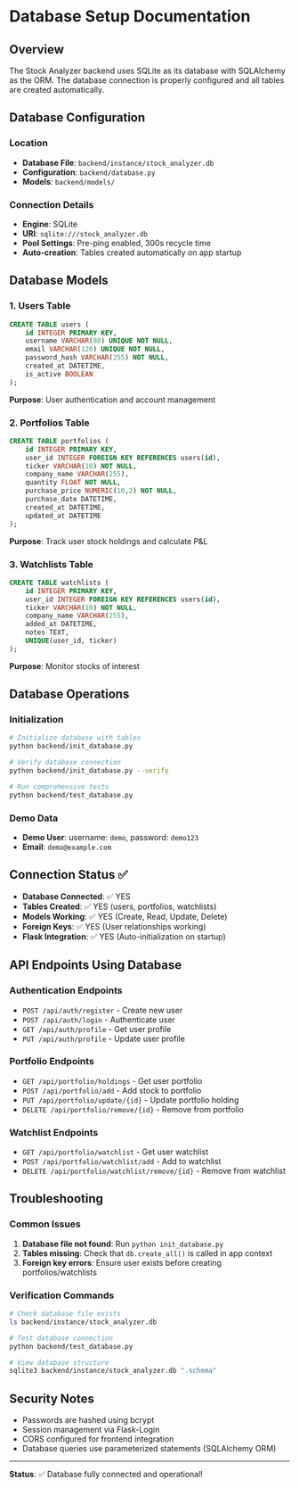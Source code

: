 # Database Setup Documentation

## Overview
The Stock Analyzer backend uses SQLite as its database with SQLAlchemy as the ORM. The database connection is properly configured and all tables are created automatically.

## Database Configuration

### Location
- **Database File**: `backend/instance/stock_analyzer.db`
- **Configuration**: `backend/database.py`
- **Models**: `backend/models/`

### Connection Details
- **Engine**: SQLite
- **URI**: `sqlite:///stock_analyzer.db`
- **Pool Settings**: Pre-ping enabled, 300s recycle time
- **Auto-creation**: Tables created automatically on app startup

## Database Models

### 1. Users Table
```sql
CREATE TABLE users (
    id INTEGER PRIMARY KEY,
    username VARCHAR(80) UNIQUE NOT NULL,
    email VARCHAR(120) UNIQUE NOT NULL,
    password_hash VARCHAR(255) NOT NULL,
    created_at DATETIME,
    is_active BOOLEAN
);
```
**Purpose**: User authentication and account management

### 2. Portfolios Table
```sql
CREATE TABLE portfolios (
    id INTEGER PRIMARY KEY,
    user_id INTEGER FOREIGN KEY REFERENCES users(id),
    ticker VARCHAR(10) NOT NULL,
    company_name VARCHAR(255),
    quantity FLOAT NOT NULL,
    purchase_price NUMERIC(10,2) NOT NULL,
    purchase_date DATETIME,
    created_at DATETIME,
    updated_at DATETIME
);
```
**Purpose**: Track user stock holdings and calculate P&L

### 3. Watchlists Table
```sql
CREATE TABLE watchlists (
    id INTEGER PRIMARY KEY,
    user_id INTEGER FOREIGN KEY REFERENCES users(id),
    ticker VARCHAR(10) NOT NULL,
    company_name VARCHAR(255),
    added_at DATETIME,
    notes TEXT,
    UNIQUE(user_id, ticker)
);
```
**Purpose**: Monitor stocks of interest

## Database Operations

### Initialization
```bash
# Initialize database with tables
python backend/init_database.py

# Verify database connection
python backend/init_database.py --verify

# Run comprehensive tests
python backend/test_database.py
```

### Demo Data
- **Demo User**: username: `demo`, password: `demo123`
- **Email**: `demo@example.com`

## Connection Status ✅

- **Database Connected**: ✅ YES
- **Tables Created**: ✅ YES (users, portfolios, watchlists)
- **Models Working**: ✅ YES (Create, Read, Update, Delete)
- **Foreign Keys**: ✅ YES (User relationships working)
- **Flask Integration**: ✅ YES (Auto-initialization on startup)

## API Endpoints Using Database

### Authentication Endpoints
- `POST /api/auth/register` - Create new user
- `POST /api/auth/login` - Authenticate user
- `GET /api/auth/profile` - Get user profile
- `PUT /api/auth/profile` - Update user profile

### Portfolio Endpoints
- `GET /api/portfolio/holdings` - Get user portfolio
- `POST /api/portfolio/add` - Add stock to portfolio
- `PUT /api/portfolio/update/{id}` - Update portfolio holding
- `DELETE /api/portfolio/remove/{id}` - Remove from portfolio

### Watchlist Endpoints
- `GET /api/portfolio/watchlist` - Get user watchlist
- `POST /api/portfolio/watchlist/add` - Add to watchlist
- `DELETE /api/portfolio/watchlist/remove/{id}` - Remove from watchlist

## Troubleshooting

### Common Issues
1. **Database file not found**: Run `python init_database.py`
2. **Tables missing**: Check that `db.create_all()` is called in app context
3. **Foreign key errors**: Ensure user exists before creating portfolios/watchlists

### Verification Commands
```bash
# Check database file exists
ls backend/instance/stock_analyzer.db

# Test database connection
python backend/test_database.py

# View database structure
sqlite3 backend/instance/stock_analyzer.db ".schema"
```

## Security Notes
- Passwords are hashed using bcrypt
- Session management via Flask-Login
- CORS configured for frontend integration
- Database queries use parameterized statements (SQLAlchemy ORM)

---

**Status**: ✅ Database fully connected and operational!
